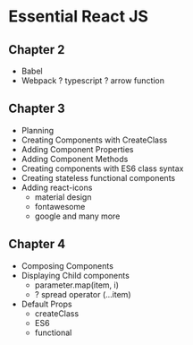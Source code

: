 # Essential React JS

## Chapter 2
- Babel
- Webpack
? typescript
? arrow function

## Chapter 3

- Planning
- Creating Components with CreateClass
- Adding Component Properties
- Adding Component Methods
- Creating components with ES6 class syntax
- Creating stateless functional components
- Adding react-icons
    - material design
    - fontawesome
    - google and many more
    
 ## Chapter 4
 
 - Composing Components
 - Displaying Child components
     - parameter.map(item, i)
     - ? spread operator (...item)
 - Default Props
     - createClass
     - ES6
     - functional
     
 





